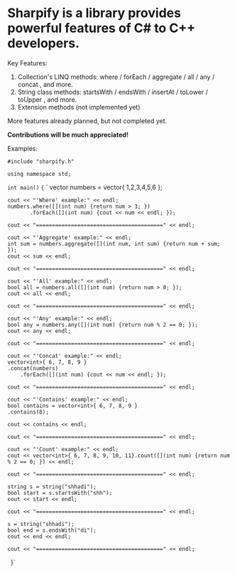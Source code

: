 # Sharpify is a library provides powerful features of C# to C++ developers.

Key Features:
1) Collection's LINQ methods: where / forEach / aggregate / all / any / concat , and more.
2) String class methods: startsWith / endsWith / insertAt / toLower / toUpper ,  and more.
3) Extension methods (not implemented yet)

More features already planned, but not completed yet.

**Contributions will be much appreciated!**

Examples:

`#include "sharpify.h"`

`using namespace std;`

`int main()`
`{`
`	vector<int> numbers = vector<int>{ 1,2,3,4,5,6 };

	cout << "'Where' example:" << endl;
	numbers.where([](int num) {return num > 3; })
		   .forEach([](int num) {cout << num << endl; });
	
	cout << "========================================" << endl;

	cout << "'Aggregate' example:" << endl;
	int sum = numbers.aggregate([](int num, int sum) {return num + sum; });
	cout << sum << endl;
	
	cout << "========================================" << endl;

	cout << "'All' example:" << endl;
	bool all = numbers.all([](int num) {return num > 0; });
	cout << all << endl;

	cout << "========================================" << endl;

	cout << "'Any' example:" << endl;
	bool any = numbers.any([](int num) {return num % 2 == 0; });
	cout << any << endl;

	cout << "========================================" << endl;

	cout << "'Concat' example:" << endl;
	vector<int>{ 6, 7, 8, 9 }
	.concat(numbers)
		.forEach([](int num) {cout << num << endl; });

	cout << "========================================" << endl;

	cout << "'Contains' example:" << endl;
	bool contains = vector<int>{ 6, 7, 8, 9 }
	.contains(8);

	cout << contains << endl;

	cout << "========================================" << endl;

	cout << "'Count' example:" << endl;
	cout << vector<int>{ 6, 7, 8, 9, 10, 11}.count([](int num) {return num % 2 == 0; }) << endl;

	cout << "========================================" << endl;

	string s = string("shhadi");
	bool start = s.startsWith("shh");
	cout << start << endl;

	cout << "========================================" << endl;

	s = string("shhadi");
	bool end = s.endsWith("di");
	cout << end << endl;

	cout << "========================================" << endl;
`
`}`

